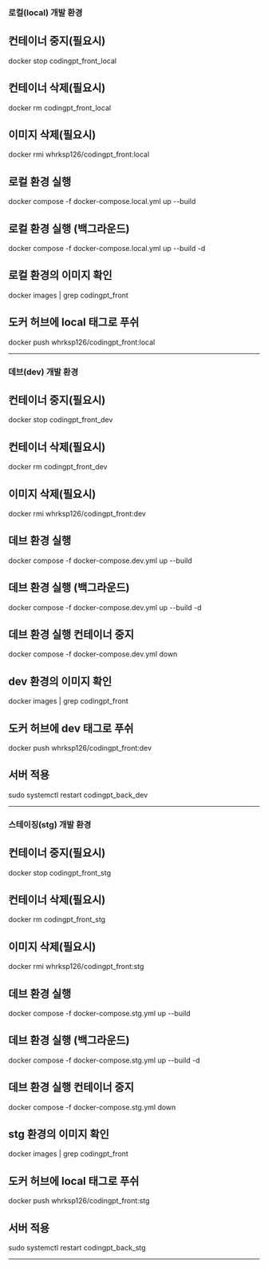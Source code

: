 ### 로컬(local) 개발 환경

## 컨테이너 중지(필요시)
docker stop codingpt_front_local

## 컨테이너 삭제(필요시)
docker rm codingpt_front_local

## 이미지 삭제(필요시)
docker rmi whrksp126/codingpt_front:local

## 로컬 환경 실행
docker compose -f docker-compose.local.yml up --build

## 로컬 환경 실행 (백그라운드)
docker compose -f docker-compose.local.yml up --build -d

## 로컬 환경의 이미지 확인
docker images | grep codingpt_front

## 도커 허브에 local 태그로 푸쉬
docker push whrksp126/codingpt_front:local

---

### 데브(dev) 개발 환경

## 컨테이너 중지(필요시)
docker stop codingpt_front_dev

## 컨테이너 삭제(필요시)
docker rm codingpt_front_dev

## 이미지 삭제(필요시)
docker rmi whrksp126/codingpt_front:dev

## 데브 환경 실행
docker compose -f docker-compose.dev.yml up --build

## 데브 환경 실행 (백그라운드)
docker compose -f docker-compose.dev.yml up --build -d

## 데브 환경 실행 컨테이너 중지
docker compose -f docker-compose.dev.yml down

## dev 환경의 이미지 확인
docker images | grep codingpt_front

## 도커 허브에 dev 태그로 푸쉬
docker push whrksp126/codingpt_front:dev

## 서버 적용
sudo systemctl restart codingpt_back_dev

---

### 스테이징(stg) 개발 환경

## 컨테이너 중지(필요시)
docker stop codingpt_front_stg

## 컨테이너 삭제(필요시)
docker rm codingpt_front_stg

## 이미지 삭제(필요시)
docker rmi whrksp126/codingpt_front:stg

## 데브 환경 실행
docker compose -f docker-compose.stg.yml up --build

## 데브 환경 실행 (백그라운드)
docker compose -f docker-compose.stg.yml up --build -d

## 데브 환경 실행 컨테이너 중지
docker compose -f docker-compose.stg.yml down

## stg 환경의 이미지 확인
docker images | grep codingpt_front

## 도커 허브에 local 태그로 푸쉬
docker push whrksp126/codingpt_front:stg

## 서버 적용
sudo systemctl restart codingpt_back_stg

---